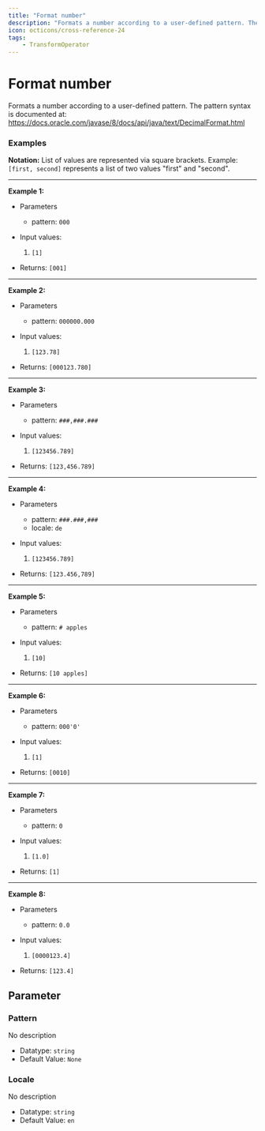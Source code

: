 ```yaml
---
title: "Format number"
description: "Formats a number according to a user-defined pattern. The pattern syntax is documented at: https://docs.oracle.com/javase/8/docs/api/java/text/DecimalFormat.html"
icon: octicons/cross-reference-24
tags: 
    - TransformOperator
---
```

# Format number
<!-- This file was generated - DO NOT CHANGE IT MANUALLY -->




  Formats a number according to a user-defined pattern.
  The pattern syntax is documented at:
  https://docs.oracle.com/javase/8/docs/api/java/text/DecimalFormat.html


### Examples

**Notation:** List of values are represented via square brackets. Example: `[first, second]` represents a list of two values "first" and "second".

---
**Example 1:**

* Parameters
    * pattern: `000`

* Input values:
    1. `[1]`

* Returns: `[001]`


---
**Example 2:**

* Parameters
    * pattern: `000000.000`

* Input values:
    1. `[123.78]`

* Returns: `[000123.780]`


---
**Example 3:**

* Parameters
    * pattern: `###,###.###`

* Input values:
    1. `[123456.789]`

* Returns: `[123,456.789]`


---
**Example 4:**

* Parameters
    * pattern: `###.###,###`
    * locale: `de`

* Input values:
    1. `[123456.789]`

* Returns: `[123.456,789]`


---
**Example 5:**

* Parameters
    * pattern: `# apples`

* Input values:
    1. `[10]`

* Returns: `[10 apples]`


---
**Example 6:**

* Parameters
    * pattern: `000'0'`

* Input values:
    1. `[1]`

* Returns: `[0010]`


---
**Example 7:**

* Parameters
    * pattern: `0`

* Input values:
    1. `[1.0]`

* Returns: `[1]`


---
**Example 8:**

* Parameters
    * pattern: `0.0`

* Input values:
    1. `[0000123.4]`

* Returns: `[123.4]`




## Parameter

### Pattern

No description

- Datatype: `string`
- Default Value: `None`



### Locale

No description

- Datatype: `string`
- Default Value: `en`



